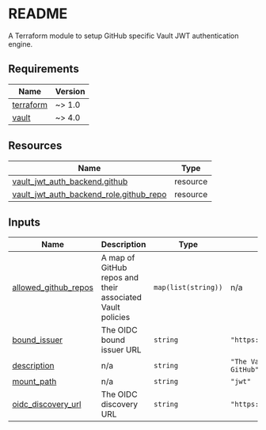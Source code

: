 # README
A Terraform module to setup GitHub specific Vault JWT authentication engine. 

<!-- BEGIN_TF_DOCS -->
## Requirements

| Name | Version |
|------|---------|
| <a name="requirement_terraform"></a> [terraform](#requirement\_terraform) | ~> 1.0 |
| <a name="requirement_vault"></a> [vault](#requirement\_vault) | ~> 4.0 |

## Resources

| Name | Type |
|------|------|
| [vault_jwt_auth_backend.github](https://registry.terraform.io/providers/hashicorp/vault/latest/docs/resources/jwt_auth_backend) | resource |
| [vault_jwt_auth_backend_role.github_repo](https://registry.terraform.io/providers/hashicorp/vault/latest/docs/resources/jwt_auth_backend_role) | resource |

## Inputs

| Name | Description | Type | Default | Required |
|------|-------------|------|---------|:--------:|
| <a name="input_allowed_github_repos"></a> [allowed\_github\_repos](#input\_allowed\_github\_repos) | A map of GitHub repos and their associated Vault policies | `map(list(string))` | n/a | yes |
| <a name="input_bound_issuer"></a> [bound\_issuer](#input\_bound\_issuer) | The OIDC bound issuer URL | `string` | `"https://token.actions.githubusercontent.com"` | no |
| <a name="input_description"></a> [description](#input\_description) | n/a | `string` | `"The Vault JWT authentication engine for GitHub"` | no |
| <a name="input_mount_path"></a> [mount\_path](#input\_mount\_path) | n/a | `string` | `"jwt"` | no |
| <a name="input_oidc_discovery_url"></a> [oidc\_discovery\_url](#input\_oidc\_discovery\_url) | The OIDC discovery URL | `string` | `"https://token.actions.githubusercontent.com"` | no |
<!-- END_TF_DOCS -->
